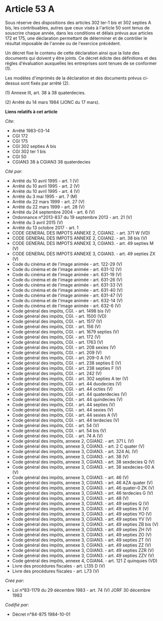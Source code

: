 # Article 53 A

Sous réserve des dispositions des articles 302 ter-1 bis et 302 septies A bis, les contribuables, autres que ceux visés à
l'article 50 sont tenus de souscrire chaque année, dans les conditions et délais prévus aux articles 172 et 175, une
déclaration permettant de déterminer et de contrôler le résultat imposable de l'année ou de l'exercice précédent.

Un décret fixe le contenu de cette déclaration ainsi que la liste des documents qui doivent y être joints. Ce décret édicte
des définitions et des règles d'évaluation auxquelles les entreprises sont tenues de se conformer (1).

Les modèles d'imprimés de la déclaration et des documents prévus ci-dessus sont fixés par arrêté (2).

(1) Annexe III, art. 38 à 38 quaterdecies.

(2) Arrêté du 14 mars 1984 (JONC du 17 mars).

**Liens relatifs à cet article**

_Cite_:

  - Arrêté 1983-03-14
  - CGI 172
  - CGI 175
  - CGI 302 septies A bis
  - CGI 302 ter 1 bis
  - CGI 50
  - CGIAN3 38 à CGIAN3 38 quaterdecies

_Cité par_:

  - Arrêté du 10 avril 1995 - art. 1 (V)
  - Arrêté du 10 avril 1995 - art. 2 (V)
  - Arrêté du 10 avril 1995 - art. 4 (V)
  - Arrêté du 3 mai 1995 - art. 7 (M)
  - Arrêté du 22 mars 1999 - art. 27 (V)
  - Arrêté du 22 mars 1999 - art. 28 (V)
  - Arrêté du 24 septembre 2004 - art. 6 (V)
  - Ordonnance n°2013-837 du 19 septembre 2013 - art. 21 (V)
  - Arrêté du 3 avril 2015 (V)
  - Arrêté du 13 octobre 2017 - art. 1
  - CODE GENERAL DES IMPOTS ANNEXE 2, CGIAN2. - art. 371 W (VD)
  - CODE GENERAL DES IMPOTS ANNEXE 2, CGIAN2. - art. 38 bis (V)
  - CODE GENERAL DES IMPOTS ANNEXE 3, CGIAN3. - art. 49 septies M (V)
  - CODE GENERAL DES IMPOTS ANNEXE 3, CGIAN3. - art. 49 septies ZX (V)
  - Code du cinéma et de l'image animée - art. 122-29 (V)
  - Code du cinéma et de l'image animée - art. 631-12 (V)
  - Code du cinéma et de l'image animée - art. 631-19 (V)
  - Code du cinéma et de l'image animée - art. 631-26 (V)
  - Code du cinéma et de l'image animée - art. 631-33 (V)
  - Code du cinéma et de l'image animée - art. 631-40 (V)
  - Code du cinéma et de l'image animée - art. 631-47 (V)
  - Code du cinéma et de l'image animée - art. 632-14 (V)
  - Code du cinéma et de l'image animée - art. 632-6 (V)
  - Code général des impôts, CGI. - art. 1498 bis (V)
  - Code général des impôts, CGI. - art. 1500 (VD)
  - Code général des impôts, CGI. - art. 1517 (V)
  - Code général des impôts, CGI. - art. 156 (V)
  - Code général des impôts, CGI. - art. 1679 septies (V)
  - Code général des impôts, CGI. - art. 172 (V)
  - Code général des impôts, CGI. - art. 1763 (V)
  - Code général des impôts, CGI. - art. 208 sexies (V)
  - Code général des impôts, CGI. - art. 209 (V)
  - Code général des impôts, CGI. - art. 209-0 A (V)
  - Code général des impôts, CGI. - art. 238 septies E (V)
  - Code général des impôts, CGI. - art. 238 septies F (V)
  - Code général des impôts, CGI. - art. 242 (V)
  - Code général des impôts, CGI. - art. 302 septies A ter (V)
  - Code général des impôts, CGI. - art. 44 duodecies (V)
  - Code général des impôts, CGI. - art. 44 octies (V)
  - Code général des impôts, CGI. - art. 44 quaterdecies (V)
  - Code général des impôts, CGI. - art. 44 quindecies (V)
  - Code général des impôts, CGI. - art. 44 septies (V)
  - Code général des impôts, CGI. - art. 44 sexies (V)
  - Code général des impôts, CGI. - art. 44 sexies A (V)
  - Code général des impôts, CGI. - art. 44 terdecies (V)
  - Code général des impôts, CGI. - art. 54 (V)
  - Code général des impôts, CGI. - art. 54 bis (V)
  - Code général des impôts, CGI. - art. 74 A (V)
  - Code général des impôts, annexe 2, CGIAN2. - art. 371 L (V)
  - Code général des impôts, annexe 3, CGIAN3. - art. 2 C quater (V)
  - Code général des impôts, annexe 3, CGIAN3. - art. 324 AL (V)
  - Code général des impôts, annexe 3, CGIAN3. - art. 38 (V)
  - Code général des impôts, annexe 3, CGIAN3. - art. 38 sexdecies Q (V)
  - Code général des impôts, annexe 3, CGIAN3. - art. 38 sexdecies-00 A (V)
  - Code général des impôts, annexe 3, CGIAN3. - art. 46 (V)
  - Code général des impôts, annexe 3, CGIAN3. - art. 46 AZA quater (V)
  - Code général des impôts, annexe 3, CGIAN3. - art. 46 quater-0 ZK (V)
  - Code général des impôts, annexe 3, CGIAN3. - art. 46 terdecies G (V)
  - Code général des impôts, annexe 3, CGIAN3. - art. 48 (V)
  - Code général des impôts, annexe 3, CGIAN3. - art. 49 septies Q (V)
  - Code général des impôts, annexe 3, CGIAN3. - art. 49 septies X (V)
  - Code général des impôts, annexe 3, CGIAN3. - art. 49 septies YO (V)
  - Code général des impôts, annexe 3, CGIAN3. - art. 49 septies YV (V)
  - Code général des impôts, annexe 3, CGIAN3. - art. 49 septies ZB bis (V)
  - Code général des impôts, annexe 3, CGIAN3. - art. 49 septies ZH (V)
  - Code général des impôts, annexe 3, CGIAN3. - art. 49 septies ZO (V)
  - Code général des impôts, annexe 3, CGIAN3. - art. 49 septies ZT (V)
  - Code général des impôts, annexe 3, CGIAN3. - art. 49 septies ZZ (V)
  - Code général des impôts, annexe 3, CGIAN3. - art. 49 septies ZZR (V)
  - Code général des impôts, annexe 3, CGIAN3. - art. 49 septies ZZV (V)
  - Code général des impôts, annexe 4, CGIAN4. - art. 121 Z quinquies (VD)
  - Livre des procédures fiscales - art. L135 D (V)
  - Livre des procédures fiscales - art. L73 (V)

_Créé par_:

  - Loi n°83-1179 du 29 décembre 1983 - art. 74 (V) JORF 30 décembre 1983

_Codifié par_:

  - Décret n°84-875 1984-10-01
